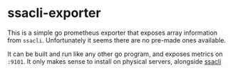 # ssacli-exporter

This is a simple go prometheus exporter that exposes array information from `ssacli`.
Unfortunately it seems there are no pre-made ones available.

It can be built and run like any other go program, and exposes metrics on `:9101`.
It only makes sense to install on physical servers, alongside [ssacli](https://downloads.linux.hpe.com/SDR/project/mcp/)
